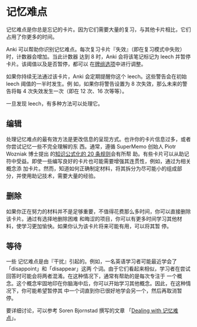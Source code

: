 # 记忆难点

<!-- toc -->

记忆难点是你总是忘记的卡片。因为它们需要大量的复习，与其他卡片相比，它们占用了你更多的时间。

Anki 可以帮助你识别记忆难点。每次复习卡片『失效』（即在复习模式中失败）时，计数器会增加。当此计数器
达到 8 时，Anki 会将该笔记标记为 leech 并暂停卡片。该阈值以及是否暂停，都可以
在[牌组选项](deck-options.md)中进行调整。

如果你持续无法通过该卡片，Anki 会定期提醒你这个 leech。这些警告会在初始 leech 阈值的一半时发生。例
如，如果你将警告设置为 8 次失效，那么未来的警告将每 4 次失效发生一次（即在 12 次、16 次等等）。

一旦发现 leech，有多种方法可以处理它。

## 编辑

处理记忆难点的最有效方法是更改信息的呈现方式。也许你的卡片信息过多，或者你尝试记忆一些不完全理解的东
西。通常，遵循 SuperMemo 创始人 Piotr Wozniak 博士提出
的[知识公式化的 20 条规则](https://supermemo.guru/wiki/20_rules_of_knowledge_formulation)会有所帮
助。有些卡片可以从助记符中受益。即使一些编写良好的卡片也可能需要增强其连贯性，例如，通过为相关概念添
加卡片。然而，知道如何正确制定材料，将其拆分为尽可能小的组成部分，并使用助记技术，需要大量的经验。

## 删除

如果你正在努力的材料并不是足够重要，不值得花费那么多时间，你可以直接删除该卡片。通过有选择地删除困难
和晦涩的项目，你可以有更多时间学习其他材料，使学习更加愉快。如果你认为该卡片将来可能有用，可以将其暂
停。

## 等待

一些 记忆难点是由『干扰』引起的。例如，一名英语学习者可能最近学会了「disappoint」和「disappear」这两
个词。由于它们看起来相似，学习者在尝试回答时可能会将两者混淆。在这种情况下，通常有帮助的是每次专注于
一个概念。这个概念牢固地印在你脑海中后，你可以开始学习其他概念。因此，在这种情况下，你可能希望暂停其
中一个词直到你已很好地学会另一个，然后再取消暂停。

要详细讨论，可以参考 Soren Bjornstad 撰写的文章
「[Dealing with 记忆难点](https://controlaltbackspace.org/leech/)」。
